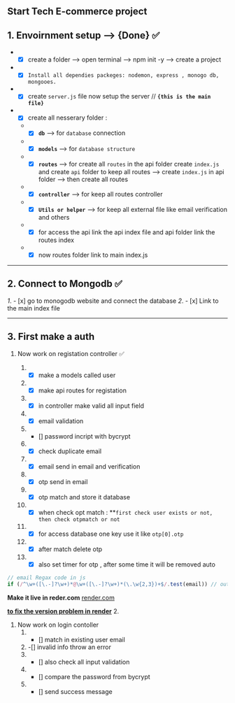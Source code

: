 ## **Start Tech E-commerce project**

## 1. Envoirnment setup --> {Done} ✅

- - [x] create a folder --> open terminal --> npm init -y --> create a project
- - [x] `Install all dependies packeges: nodemon, express , monogo db, mongooes. `
- - [x] create `server.js` file now setup the server //
        **`{this is the main file}`**
- - [x] create all nesserary folder :
  * - [x] **`db`** --> for `database` connection
  * - [x] **`models`** --> for `database structure`
  * - [x] **`routes`** --> for create all `routes` in the api folder create
          `index.js` and create `api` folder to keep all routes --> create
          `index.js` in api folder --> then create all routes
  * - [x] **`controller`** --> for keep all routes controller
  * - [x] **`Utils or helper`** --> for keep all external file like email
          verification and others
  * - [x] for access the api link the api index file and api folder link the
          routes index
  * - [x] now routes folder link to main index.js

---

## 2. Connect to Mongodb ✅

_1_. - [x] go to monogodb website and connect the database _2_. - [x] Link to
the main index file

---

## 3. First make a auth

1. Now work on registation controller ✅

   1. - [x] make a models called user
   2. - [x] make api routes for registation
   3. - [x] in controller make valid all input field
   4. - [x] email validation
   5. - [] password incript with bycrypt
   6. - [x] check duplicate email
   7. - [x] email send in email and verification
   8. - [x] otp send in email
   9. - [x] otp match and store it database
   10. - [x] when check opt match :
             \*\*`first check user exists or not, then check otpmatch or not`
   11. - [x] for access database one key use it like `otp[0].otp`

   12. - [x] after match delete otp
   13. - [x] also set timer for otp , after some time it will be removed auto

```js
// email Regax code in js
if (/^\w+([\.-]?\w+)*@\w+([\.-]?\w+)*(\.\w{2,3})+$/.test(email)) // output : true or false
```

**Make it live in reder.com**
[render.com](https://dashboard.render.com/web/srv-cidiof5gkuvncfchcrs0/events)

**[to fix the version problem in render](https://render.com/docs/node-version?fbclid=IwAR31cyRpOP63v4jlOsYMnVJ_URY8k2LEnJhoSL_o88AVLoMl8A7v8_EFzF4)** 2.
1. Now work on login contoller
    1. - [] match in existing user email
    2. -[] invalid info throw an error
    3. - [] also check all input validation
    4. - [] compare the password from bycrypt
    5. - [] send success message
